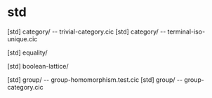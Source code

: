 # std

[std] category/ -- trivial-category.cic
[std] category/ -- terminal-iso-unique.cic

[std] equality/

[std] boolean-lattice/

[std] group/ -- group-homomorphism.test.cic
[std] group/ -- group-category.cic
